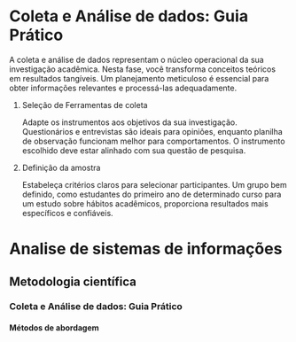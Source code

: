 # Coleta e Análise de dados: Guia Prático

A coleta e análise de dados representam o núcleo operacional da sua investigação acadêmica. Nesta fase, você transforma conceitos teóricos em resultados tangíveis. Um planejamento meticuloso é essencial para obter informações relevantes e processá-las adequadamente.

1. Seleção de Ferramentas de coleta

    Adapte os instrumentos aos objetivos da sua investigação. Questionários e entrevistas são ideais para opiniões, enquanto planilha de observação funcionam melhor para comportamentos. O instrumento escolhido deve estar alinhado com sua questão de pesquisa.

2. Definição da amostra

    Estabeleça critérios claros para selecionar participantes. Um grupo bem definido, como estudantes do primeiro ano de determinado curso para um estudo sobre hábitos acadêmicos, proporciona resultados mais específicos e confiáveis.

# Analise de sistemas de informações
## Metodologia científica
### Coleta e Análise de dados: Guia Prático
#### Métodos de abordagem 